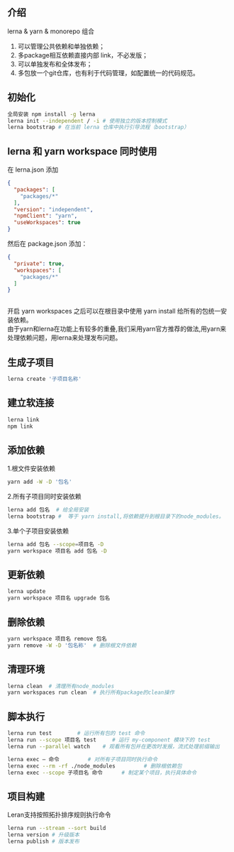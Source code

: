 
## 介绍
lerna & yarn & monorepo 组合
1. 可以管理公共依赖和单独依赖；
2. 多package相互依赖直接内部 link，不必发版；
3. 可以单独发布和全体发布；
4. 多包放一个git仓库，也有利于代码管理，如配置统一的代码规范。

## 初始化
``` bash
全局安装 npm install -g lerna
lerna init --independent / -i # 使用独立的版本控制模式
lerna bootstrap # 在当前 lerna 仓库中执行引导流程（bootstrap）
```

## lerna 和 yarn workspace 同时使用
在 lerna.json 添加
``` json
{
  "packages": [
    "packages/*"
  ],
  "version": "independent",
  "npmClient": "yarn",
  "useWorkspaces": true
}
```
然后在 package.json 添加：
``` json
{
  "private": true,
  "workspaces": [
    "packages/*"
  ]
}
 
```
开启 yarn workspaces 之后可以在根目录中使用 yarn install 给所有的包统一安装依赖。  
由于yarn和lerna在功能上有较多的重叠,我们采用yarn官方推荐的做法,用yarn来处理依赖问题，用lerna来处理发布问题。

## 生成子项目
``` bash
lerna create '子项目名称'
```

## 建立软连接
``` bash
lerna link
npm link
```

## 添加依赖
1.根文件安装依赖
``` bash
yarn add -W -D '包名'
```

2.所有子项目同时安装依赖
``` bash
lerna add 包名  # 给全局安装
lerna bootstrap #  等于 yarn install,将依赖提升到根目录下的node_modules。
```

3.单个子项目安装依赖
``` bash
lerna add 包名 --scope=项目名 -D
yarn workspace 项目名 add 包名 -D
```

## 更新依赖
``` bash
lerna update
yarn workspace 项目名 upgrade 包名
```

## 删除依赖
``` bash
yarn workspace 项目名 remove 包名
yarn remove -W -D '包名称'  # 删除根文件依赖
```

## 清理环境
``` bash
lerna clean  # 清理所有node_modules
yarn workspaces run clean  # 执行所有package的clean操作
```

## 脚本执行
``` bash
lerna run test        # 运行所有包的 test 命令
lerna run --scope 项目名 test     # 运行 my-component 模块下的 test
lerna run --parallel watch    # 观看所有包并在更改时发报，流式处理前缀输出

lerna exec – 命令         # 对所有子项目同时执行命令
lerna exec --rm -rf ./node_modules         # 删除根依赖包
lerna exec --scope 子项目名 命令      # 制定某个项目，执行具体命令
```
## 项目构建
Leran支持按照拓扑排序规则执行命令
``` bash
lerna run --stream --sort build
lerna version # 升级版本
lerna publish # 版本发布
```
